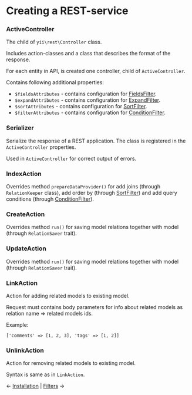 # Creating a REST-service

### ActiveController

The child of `yii\rest\Controller` class.

Includes action-classes and a class that describes the format of the response.

For each entity in API, is created one controller, child of `ActiveController`.

Contains following additional properties:
- `$fieldsAttributes` - contains configuration for [FieldsFilter](03-filters.md#fieldsfilter).
- `$expandAttributes` - contains configuration for [ExpandFilter](03-filters.md#expandfilter).
- `$sortAttributes` - contains configuration for [SortFilter](03-filters.md#sortfilter).
- `$filterAttributes` - contains configuration for [ConditionFilter](03-filters.md#conditionfilter).

### Serializer

Serialize the response of a REST application. The class is registered in the `ActiveController` properties.

Used in `ActiveController` for correct output of errors.

### IndexAction

Overrides method `prepareDataProvider()` for add joins (through `RelationKeeper` class), add order by (through
[SortFilter](03-filters.md#sortfilter)) and add query conditions (through [ConditionFilter](03-filters.md#conditionfilter)).

### CreateAction

Overrides method `run()` for saving model relations together with model (through `RelationSaver` trait).

### UpdateAction

Overrides method `run()` for saving model relations together with model (through `RelationSaver` trait).

### LinkAction

Action for adding related models to existing model.

Request must contains body parameters for info about related models as relation name => related models ids.

Example:

```
['comments' => [1, 2, 3], 'tags' => [1, 2]]
```

### UnlinkAction
Action for removing related models to existing model.

Syntax is same as in `LinkAction`.


← [Installation](01-installation.md) | [Filters](03-filters.md) →
